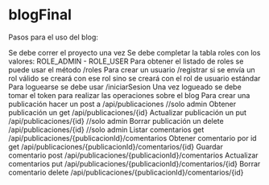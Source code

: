 # blogFinal
Pasos para el uso del blog:


Se debe correr el proyecto una vez
Se debe completar la tabla roles  con los valores: ROLE_ADMIN  -   ROLE_USER
Para obtener el listado de roles se puede usar el método /roles
Para crear un usuario /registrar si se envía un rol válido se creará con ese rol sino se creará con el rol de usuario estándar
Para loguearse se debe usar /iniciarSesion
Una vez logueado se debe tomar el token para realizar las operaciones sobre el blog
Para crear una publicación hacer un post a  /api/publicaciones //solo admin
Obtener publicación  un get /api/publicaciones/{id}
Actualizar publicación un put /api/publicaciones/{id} //solo admin
Borrar publicación un delete /api/publicaciones/{id} //solo admin
Listar comentarios get /api/publicaciones/{publicacionId}/comentarios
Obtener comentario por id get /api/publicaciones/{publicacionId}/comentarios/{id}
Guardar comentario post /api/publicaciones/{publicacionId}/comentarios
Actualizar comentarios put /api/publicaciones/{publicacionId}/comentarios/{id}
Borrar comentario delete  /api/publicaciones/{publicacionId}/comentarios/{id}
